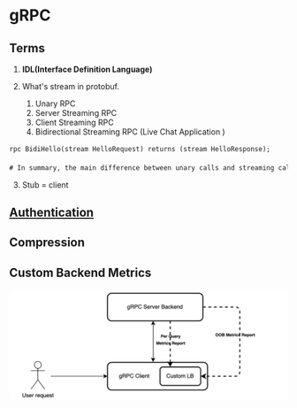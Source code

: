 # gRPC

## Terms

1. **IDL(Interface Definition Language)**

2. What's stream in protobuf.
   1. Unary RPC
   2. Server Streaming RPC
   3. Client Streaming RPC
   4. Bidirectional Streaming RPC (Live Chat Application )

```protobuf
rpc BidiHello(stream HelloRequest) returns (stream HelloResponse);

# In summary, the main difference between unary calls and streaming calls in gRPC is the number and direction of messages exchanged between the client and server. Unary calls involve a single request and a single response, while streaming calls enable continuous streams of messages between the client and server.
```

3. Stub = client

## [Authentication](https://grpc.io/docs/guides/auth/)



## Compression



## Custom Backend Metrics

![image-20231114204051819](./images/gRPC/CustomBackendMertics.jpg)


